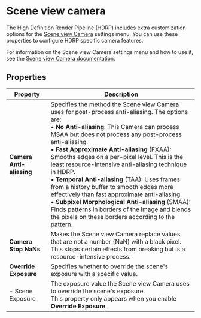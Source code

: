 # Scene view camera

The High Definition Render Pipeline (HDRP) includes extra customization options for the [Scene view Camera](https://docs.unity3d.com/Manual/SceneViewCamera.html) settings menu. You can use these properties to configure HDRP specific camera features.

For information on the Scene view Camera settings menu and how to use it, see the [Scene view Camera documentation](https://docs.unity3d.com/Manual/SceneViewCamera.html).

## Properties

| **Property**             | **Description**                                              |
| ------------------------ | ------------------------------------------------------------ |
| **Camera Anti-aliasing** | Specifies the method the Scene view Camera uses for post-process anti-aliasing. The options are:<br/>&#8226; **No Anti-aliasing**: This Camera can process MSAA but does not process any post-process anti-aliasing.<br/>&#8226; **Fast Approximate Anti-aliasing** (FXAA): Smooths edges on a per-pixel level. This is the least resource-intensive anti-aliasing technique in HDRP.<br/>&#8226; **Temporal Anti-aliasing** (TAA): Uses frames from a history buffer to smooth edges more effectively than fast approximate anti-aliasing.<br/>&#8226; **Subpixel Morphological Anti-aliasing** (SMAA): Finds patterns in borders of the image and blends the pixels on these borders according to the pattern. |
| **Camera Stop NaNs**     | Makes the Scene view Camera replace values that are not a number (NaN) with a black pixel. This stops certain effects from breaking but is a resource-intensive process. |
| **Override Exposure**    | Specifies whether to override the scene's exposure with a specific value. |
| - Scene Exposure         | The exposure value the Scene view Camera uses to override the scene's exposure.<br/>This property only appears when you enable **Override Exposure**. |
